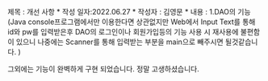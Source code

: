 제목 : 개선 사항 * 작성 일자:2022.06.27 * 작성자 : 김영문 * 내용 : 1.DAO의 기능 (Java console프로그램에서만 이용한다면 상관없지만 Web에서 Input Text를 통해 id와 pw를 입력받은후 DAO의 로그인이나 회원가입등의 기능 사용 시 재사용에 불편함이 있으니 나중에는 Scanner를 통해 입력받는 부분을 main으로 빼주시면 될것같습니다. )

그외에는 기능이 완벽하게 구현 되었습니다. 정말 고생하셨습니다.